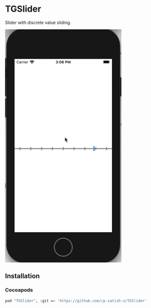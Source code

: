 # TGSlider
Slider with discrete value sliding. 


![TGSlider](/tgslider.gif)

## Installation

### Cocoapods

```bash
pod "TGSlider", :git => 'https://github.com/cp-satish-v/TGSlider'
```
